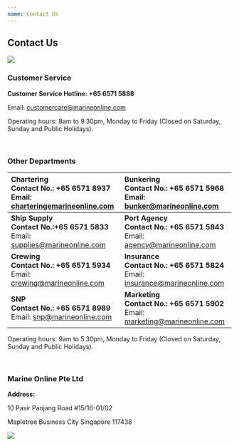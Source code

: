 ```yaml
---
name: Contact Us 
---
```


## Contact Us 

![](https://bwec-file.oss-cn-hongkong.aliyuncs.com/cms/contact.jpg)

### Customer Service

**Customer Service Hotline: +65 6571 5888**

Email: [customercare@marineonline.com](mailto:customercare@marineonline.com)

Operating hours: 8am to 9.30pm, Monday to Friday (Closed on Saturday, Sunday and Public Holidays).

<br>

### Other Departments

|**Chartering<br>Contact No.: +65 6571 8937**<br>Email: [charteringemarineonline.com](mailto:chartering@marineonline.com)|**Bunkering<br>Contact No.: +65 6571 5968**<br>Email: [bunker@marineonline.com](mailto:bunker@marineonline.com)|
|:---|:---|   
|**Ship Supply<br>Contact No.:+65 6571 5833**<br>Email: [supplies@marineonline.com](mailto:supplies@marineonline.com)|**Port Agency<br>Contact No.: +65 6571 5843**<br>Email: [agency@marineonline.com](mailto:agency@marineonline.com)|
|**Crewing<br>Contact No.: +65 6571 5934**<br>Email: [crewing@marineonline.com](mailto:crewing@marineonline.com)|**Insurance<br>Contact No.: +65 6571 5824**<br>Email: [insurance@marineonline.com](mailto:insurance@marineonline.com)|
|**SNP<br>Contact No.: +65 6571 8989**<br>Email: [snp@marineonline.com](mailto:snp@marineonline.com)|**Marketing<br>Contact No.: +65 6571 5902**<br>Email: [marketing@marineonline.com](mailto:marketing@marineonline.com)|

Operating hours: 9am to 5.30pm, Monday to Friday (Closed on Saturday, Sunday and Public Holidays).

<br>

### Marine Online Pte Ltd

**Address:**

10 Pasir Panjang Road #15&#47;16-01/02

Mapletree Business City Singapore 117438

![](https://bwec-file.oss-cn-hongkong.aliyuncs.com/cms/map.png)
